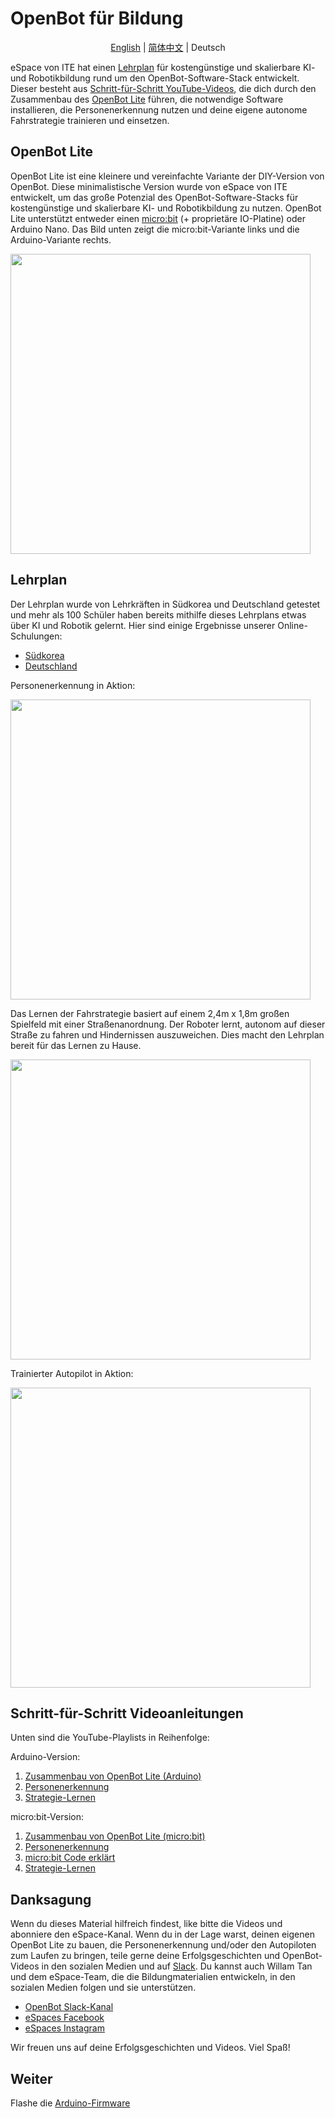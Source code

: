 # OpenBot für Bildung

<p align="center">
    <a href="README.md">English</a> |
    <a href="README.zh-CN.md">简体中文</a> |
    <span>Deutsch</span>
</p>

eSpace von ITE hat einen [Lehrplan](#curriculum) für kostengünstige und skalierbare KI- und Robotikbildung rund um den OpenBot-Software-Stack entwickelt. Dieser besteht aus [Schritt-für-Schritt YouTube-Videos](#step-by-step-video-guides), die dich durch den Zusammenbau des [OpenBot Lite](#openbot-lite-arduino) führen, die notwendige Software installieren, die Personenerkennung nutzen und deine eigene autonome Fahrstrategie trainieren und einsetzen.

## OpenBot Lite

OpenBot Lite ist eine kleinere und vereinfachte Variante der DIY-Version von OpenBot. Diese minimalistische Version wurde von eSpace von ITE entwickelt, um das große Potenzial des OpenBot-Software-Stacks für kostengünstige und skalierbare KI- und Robotikbildung zu nutzen. OpenBot Lite unterstützt entweder einen [micro:bit](https://microbit.org/) (+ proprietäre IO-Platine) oder Arduino Nano. Das Bild unten zeigt die micro:bit-Variante links und die Arduino-Variante rechts.

<p float="left">
  <img src="../../docs/images/openbot_lite.jpg" width="480px" />
</p>

## Lehrplan

Der Lehrplan wurde von Lehrkräften in Südkorea und Deutschland getestet und mehr als 100 Schüler haben bereits mithilfe dieses Lehrplans etwas über KI und Robotik gelernt. Hier sind einige Ergebnisse unserer Online-Schulungen:

* [Südkorea](https://fb.watch/bDK2Vjgm3g/)
* [Deutschland](https://www.facebook.com/EspaceCW/posts/5087394677946975)

Personenerkennung in Aktion:

<p float="left">
  <img src="../../docs/images/objectnav_320.gif" width="480px" />
</p>

Das Lernen der Fahrstrategie basiert auf einem 2,4m x 1,8m großen Spielfeld mit einer Straßenanordnung. Der Roboter lernt, autonom auf dieser Straße zu fahren und Hindernissen auszuweichen. Dies macht den Lehrplan bereit für das Lernen zu Hause.

<p float="left">
  <img src="../../docs/images/playfield.jpg" width="480px" />
</p>

Trainierter Autopilot in Aktion:

<p float="left">
  <img src="../../docs/images/autopilot_320.gif" width="480px" />
</p>

## Schritt-für-Schritt Videoanleitungen

Unten sind die YouTube-Playlists in Reihenfolge:

Arduino-Version:
1. [Zusammenbau von OpenBot Lite (Arduino)](https://youtube.com/playlist?list=PLNKFHX5MRn52za5VeteCmvLNcL1Kowtw2)
2. [Personenerkennung](https://youtube.com/playlist?list=PLNKFHX5MRn501oWvPbKzP1zkcqhLU5TOh)
3. [Strategie-Lernen](https://youtube.com/playlist?list=PLNKFHX5MRn5233AyCWhcn71JdB9qIEa-E)

micro:bit-Version:
1. [Zusammenbau von OpenBot Lite (micro:bit)](https://youtube.com/playlist?list=PLNKFHX5MRn51xVKHo2VCY-KbOFQrkOm2R)
2. [Personenerkennung](https://youtube.com/playlist?list=PLNKFHX5MRn51crWis1lwFJXj69DN9evG1)
3. [micro:bit Code erklärt](https://youtube.com/playlist?list=PLNKFHX5MRn51DfspxVo16BkfXz8y9uR7N)
4. [Strategie-Lernen](https://youtube.com/playlist?list=PLNKFHX5MRn5233AyCWhcn71JdB9qIEa-E)

## Danksagung

Wenn du dieses Material hilfreich findest, like bitte die Videos und abonniere den eSpace-Kanal. Wenn du in der Lage warst, deinen eigenen OpenBot Lite zu bauen, die Personenerkennung und/oder den Autopiloten zum Laufen zu bringen, teile gerne deine Erfolgsgeschichten und OpenBot-Videos in den sozialen Medien und auf [Slack](https://join.slack.com/t/openbot-community/shared_invite/zt-jl8ygxqt-WNRNi9yzh7Lu60qui6Nh6w). Du kannst auch Willam Tan und dem eSpace-Team, die die Bildungmaterialien entwickeln, in den sozialen Medien folgen und sie unterstützen.

* [OpenBot Slack-Kanal](https://join.slack.com/t/openbot-community/shared_invite/zt-jl8ygxqt-WNRNi9yzh7Lu60qui6Nh6w)
* [eSpaces Facebook](https://www.facebook.com/EspaceCW)
* [eSpaces Instagram](https://www.instagram.com/EspaceCW/)

Wir freuen uns auf deine Erfolgsgeschichten und Videos. Viel Spaß!

## Weiter

Flashe die [Arduino-Firmware](../../firmware/README.md)
